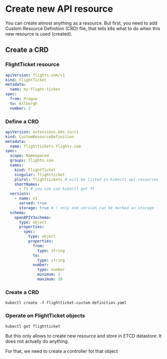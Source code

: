 # Create new API resource

You can create almost anything as a resource.
But first, you need to add Custom Resource Definition (CRD) file,
that tells k8s what to do when this new resource is used (created).

## Create a CRD

### FlightTicket resource

```yaml
apiVersion: flights.com/v1
kind: FlightTicket
metadata:
  name: my-flight-ticket
spec:
  from: Prague
  to: Allborgh
  number: 2
```

### Define a CRD

```yaml
apiVersion: extensions.k8s.io/v1
kind: CustomResourceDefinition
metadata:
  name: flighttickets.flights.com
spec:
  scope: Namespaced
  groups: flights.com
  names:
    kind: FlightTicket
    singular: flightticket
    plural: flighttickets # will be listed in kubectl api-resources
    shortNames:
      - ft # you can use kubectl get ft
  versions:
    - name: v1
      served: true
      storage: true # ! only one version can be marked as storage
  schema:
    openAPIV3schema:
      type: object
      properties:
        spec:
          type: object
          properties:
            from:
              type: string
            to:
              type: string
            number:
              type: number
              minimum: 1
              maximum: 10
```

### Create a CRD

```shell
kubectl create -f flightticket-custom-definition.yaml
```

### Operate on FlightTicket objects

```shell
kubectl get flightticket
```

But this only allows to create new resource and store in ETCD datastore.
It does not actually do anything.

For that, we need to create a controller fot that object
